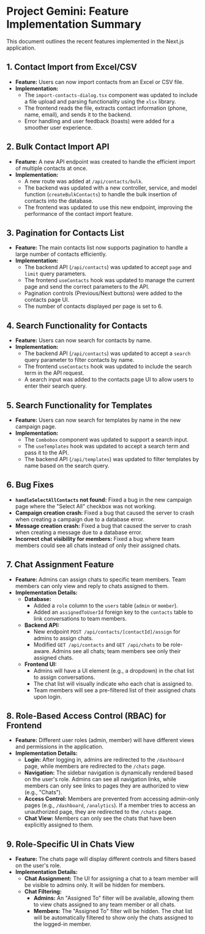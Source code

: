 # Project Gemini: Feature Implementation Summary

This document outlines the recent features implemented in the Next.js application.

## 1. Contact Import from Excel/CSV

- **Feature:** Users can now import contacts from an Excel or CSV file.
- **Implementation:**
  - The `import-contacts-dialog.tsx` component was updated to include a file upload and parsing functionality using the `xlsx` library.
  - The frontend reads the file, extracts contact information (phone, name, email), and sends it to the backend.
  - Error handling and user feedback (toasts) were added for a smoother user experience.

## 2. Bulk Contact Import API

- **Feature:** A new API endpoint was created to handle the efficient import of multiple contacts at once.
- **Implementation:**
  - A new route was added at `/api/contacts/bulk`.
  - The backend was updated with a new controller, service, and model function (`createBulkContacts`) to handle the bulk insertion of contacts into the database.
  - The frontend was updated to use this new endpoint, improving the performance of the contact import feature.

## 3. Pagination for Contacts List

- **Feature:** The main contacts list now supports pagination to handle a large number of contacts efficiently.
- **Implementation:**
  - The backend API (`/api/contacts`) was updated to accept `page` and `limit` query parameters.
  - The frontend `useContacts` hook was updated to manage the current page and send the correct parameters to the API.
  - Pagination controls (Previous/Next buttons) were added to the contacts page UI.
  - The number of contacts displayed per page is set to 6.

## 4. Search Functionality for Contacts

- **Feature:** Users can now search for contacts by name.
- **Implementation:**
  - The backend API (`/api/contacts`) was updated to accept a `search` query parameter to filter contacts by name.
  - The frontend `useContacts` hook was updated to include the search term in the API request.
  - A search input was added to the contacts page UI to allow users to enter their search query.

## 5. Search Functionality for Templates

- **Feature:** Users can now search for templates by name in the new campaign page.
- **Implementation:**
  - The `Combobox` component was updated to support a search input.
  - The `useTemplates` hook was updated to accept a search term and pass it to the API.
  - The backend API (`/api/templates`) was updated to filter templates by name based on the search query.

## 6. Bug Fixes

- **`handleSelectAllContacts` not found:** Fixed a bug in the new campaign page where the "Select All" checkbox was not working.
- **Campaign creation crash:** Fixed a bug that caused the server to crash when creating a campaign due to a database error.
- **Message creation crash:** Fixed a bug that caused the server to crash when creating a message due to a database error.
- **Incorrect chat visibility for members:** Fixed a bug where team members could see all chats instead of only their assigned chats.

## 7. Chat Assignment Feature

- **Feature:** Admins can assign chats to specific team members. Team members can only view and reply to chats assigned to them.
- **Implementation Details:**
    - **Database:**
        - Added a `role` column to the `users` table (`admin` or `member`).
        - Added an `assignedToUserId` foreign key to the `contacts` table to link conversations to team members.
    - **Backend API:**
        - New endpoint `POST /api/contacts/[contactId]/assign` for admins to assign chats.
        - Modified `GET /api/contacts` and `GET /api/chats` to be role-aware. Admins see all chats; team members see only their assigned chats.
    - **Frontend UI:**
        - Admins will have a UI element (e.g., a dropdown) in the chat list to assign conversations.
        - The chat list will visually indicate who each chat is assigned to.
        - Team members will see a pre-filtered list of their assigned chats upon login.

## 8. Role-Based Access Control (RBAC) for Frontend

- **Feature:** Different user roles (admin, member) will have different views and permissions in the application.
- **Implementation Details:**
    - **Login:** After logging in, admins are redirected to the `/dashboard` page, while members are redirected to the `/chats` page.
    - **Navigation:** The sidebar navigation is dynamically rendered based on the user's role. Admins can see all navigation links, while members can only see links to pages they are authorized to view (e.g., "Chats").
    - **Access Control:** Members are prevented from accessing admin-only pages (e.g., `/dashboard`, `/analytics`). If a member tries to access an unauthorized page, they are redirected to the `/chats` page.
    - **Chat View:** Members can only see the chats that have been explicitly assigned to them.

## 9. Role-Specific UI in Chats View

- **Feature:** The chats page will display different controls and filters based on the user's role.
- **Implementation Details:**
    - **Chat Assignment:** The UI for assigning a chat to a team member will be visible to admins only. It will be hidden for members.
    - **Chat Filtering:**
        - **Admins:** An "Assigned To" filter will be available, allowing them to view chats assigned to any team member or all chats.
        - **Members:** The "Assigned To" filter will be hidden. The chat list will be automatically filtered to show only the chats assigned to the logged-in member.
